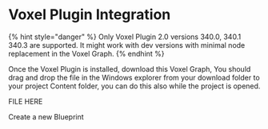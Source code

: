 # Voxel Plugin Integration

{% hint style="danger" %}
Only Voxel Plugin 2.0 versions 340.0, 340.1 340.3 are supported. It might work with dev versions with minimal node replacement in the Voxel Graph.
{% endhint %}

Once the Voxel Plugin is installed, download this Voxel Graph, You should drag and drop the file in the Windows explorer from your download folder to your project Content folder, you can do this also while the project is opened.

FILE HERE

Create a new Blueprint&#x20;
